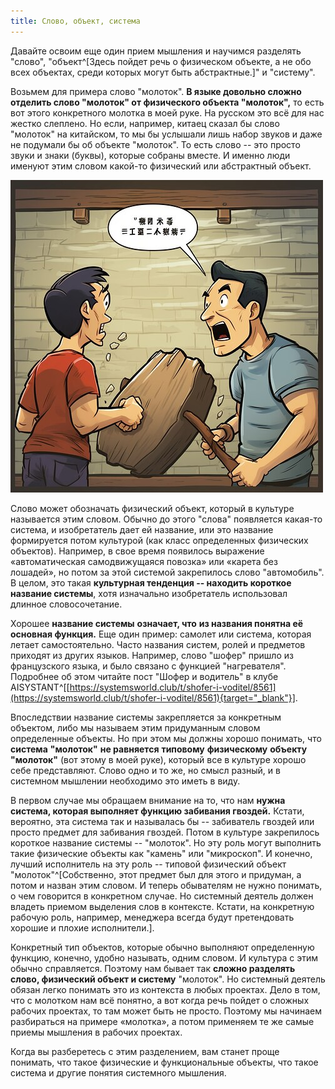 ```yaml
---
title: Слово, объект, система
---
```


Давайте освоим еще один прием мышления и научимся разделять "слово",
"объект^[Здесь пойдет речь о физическом объекте, а не
обо всех объектах, среди которых могут быть
абстрактные.]" и "систему".

Возьмем для примера слово "молоток". **В языке довольно сложно отделить
слово "молоток" от физического объекта "молоток",** то есть вот этого
конкретного молотка в моей руке. На русском это всё для нас жестко
слеплено. Но если, например, китаец сказал бы слово "молоток" на
китайском, то мы бы услышали лишь набор звуков и даже не подумали бы об
объекте "молоток". То есть слово -- это просто звуки и знаки (буквы),
которые собраны вместе. И именно люди именуют этим словом какой-то
физический или абстрактный объект.


![](06-word-object-system-5.jpeg)


Слово может обозначать физический объект, который в культуре называется
этим словом. Обычно до этого "слова" появляется какая-то система, и
изобретатель дает ей название, или это название формируется потом
культурой (как класс определенных физических объектов). Например, в свое
время появилось выражение «автоматическая самодвижущаяся повозка» или
«карета без лошадей», но потом за этой системой закрепилось слово
"автомобиль". В целом, это такая **культурная тенденция -- находить
короткое название системы**, хотя изначально изобретатель использовал
длинное словосочетание.

Хорошее **название системы** **означает, что** **из названия понятна её
основная функция.** Еще один пример: самолет или система, которая летает
самостоятельно. Часто названия систем, ролей и предметов приходят из
других языков. Например, слово "шофер" пришло из французского языка, и
было связано с функцией "нагревателя". Подробнее об этом читайте пост
"Шофер и водитель" в клубе
AISYSTANT^[[https://systemsworld.club/t/shofer-i-voditel/8561](https://systemsworld.club/t/shofer-i-voditel/8561){target="_blank"}].

Впоследствии название системы закрепляется за конкретным объектом, либо
мы называем этим придуманным словом определенные объекты. Но при этом мы
должны хорошо понимать, что **система** **"молоток"** **не равняется**
**типовому** **физическому** **объекту** **"молоток"** (вот этому в моей
руке), который все в культуре хорошо себе представляют. Слово одно и то
же, но смысл разный, и в системном мышлении необходимо это иметь в виду.

В первом случае мы обращаем внимание на то, что нам **нужна система,
которая выполняет функцию забивания гвоздей.** Кстати, вероятно, эта
система так и называлась бы -- забиватель гвоздей или просто предмет для
забивания гвоздей. Потом в культуре закрепилось короткое название
системы -- "молоток". Но эту роль могут выполнить такие физические
объекты как "камень" или "микроскоп". И конечно, лучший исполнитель на
эту роль -- типовой физический объект
"молоток"^[Собственно, этот предмет был для этого и
придуман, а потом и назван этим словом. И теперь обывателям не нужно
понимать, о чем говорится в конкретном случае. Но системный деятель
должен владеть приемом выделения слов в контексте. Кстати, на конкретную
рабочую роль, например, менеджера всегда будут претендовать хорошие и
плохие исполнители.].

Конкретный тип объектов, которые обычно выполняют определенную функцию,
конечно, удобно называть, одним словом. И культура с этим обычно
справляется. Поэтому нам бывает так **сложно разделять** **слово,
физический объект и систему** "молоток". Но системный деятель обязан
легко понимать это из контекста в любых проектах. Дело в том, что с
молотком нам всё понятно, а вот когда речь пойдет о сложных рабочих
проектах, то там может быть не просто. Поэтому мы начинаем разбираться
на примере «молотка», а потом применяем те же самые приемы мышления в
рабочих проектах.

Когда вы разберетесь с этим разделением, вам станет проще понимать, что
такое физические и функциональные объекты, что такое система и другие
понятия системного мышления.

